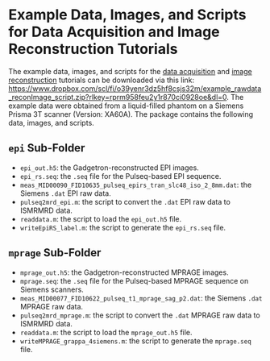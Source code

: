 # Example Data, Images, and Scripts for Data Acquisition and Image Reconstruction Tutorials
The example data, images, and scripts for the [data acquisition](https://github.com/pulseq/Pulseq-Rocks-2023-24-ISMRM-Reproducibility-Challenge/tree/main/data_acquisition_tutorial) and [image reconstruction](https://github.com/pulseq/Pulseq-Rocks-2023-24-ISMRM-Reproducibility-Challenge/tree/main/image_reconstruction_tutorial) tutorials can be downloaded via this link: 
https://www.dropbox.com/scl/fi/o39yenr3dz5hf8csjs32m/example_rawdata_reconImage_script.zip?rlkey=rprm958feu2y1r870ci0928oe&dl=0.
The example data were obtained from a liquid-filled phantom on a Siemens Prisma 3T scanner (Version: XA60A).
The package contains the following data, images, and scripts.
## `epi` Sub-Folder
* `epi_out.h5`: the Gadgetron-reconstructed EPI images.
* `epi_rs.seq`: the `.seq` file for the Pulseq-based EPI sequence.
* `meas_MID00090_FID10635_pulseq_epirs_tran_slc48_iso_2_8mm.dat`: the Siemens `.dat` EPI raw data.
* `pulseq2mrd_epi.m`: the script to convert the `.dat` EPI raw data to ISMRMRD data.
* `readdata.m`: the script to load the `epi_out.h5` file.
* `writeEpiRS_label.m`: the script to generate the `epi_rs.seq` file.
## `mprage` Sub-Folder
* `mprage_out.h5`: the Gadgetron-reconstructed MPRAGE images.
* `mprage.seq`: the `.seq` file for the Pulseq-based MPRAGE sequence on Siemens scanners.
* `meas_MID00077_FID10622_pulseq_t1_mprage_sag_p2.dat`: the Siemens `.dat` MPRAGE raw data.
* `pulseq2mrd_mprage.m`: the script to convert the `.dat` MPRAGE raw data to ISMRMRD data.
* `readdata.m`: the script to load the `mprage_out.h5` file.
* `writeMPRAGE_grappa_4siemens.m`: the script to generate the `mprage.seq` file.
